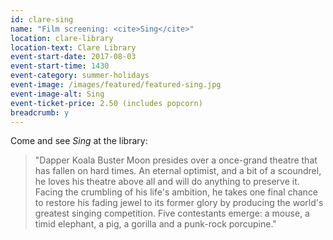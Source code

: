 ```yaml
---
id: clare-sing
name: "Film screening: <cite>Sing</cite>"
location: clare-library
location-text: Clare Library
event-start-date: 2017-08-03
event-start-time: 1430
event-category: summer-holidays
event-image: /images/featured/featured-sing.jpg
event-image-alt: Sing
event-ticket-price: 2.50 (includes popcorn)
breadcrumb: y
---
```


Come and see <cite>Sing</cite> at the library:

> "Dapper Koala Buster Moon presides over a once-grand theatre that has fallen on hard times. An eternal optimist, and a bit of a scoundrel, he loves his theatre above all and will do anything to preserve it. Facing the crumbling of his life's ambition, he takes one final chance to restore his fading jewel to its former glory by producing the world's greatest singing competition. Five contestants emerge: a mouse, a timid elephant, a pig, a gorilla and a punk-rock porcupine."
